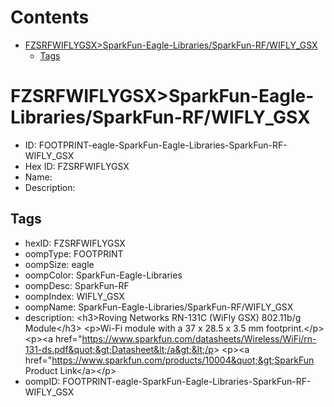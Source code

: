 



Contents
========

* [FZSRFWIFLYGSX>SparkFun-Eagle-Libraries/SparkFun-RF/WIFLY_GSX](#fzsrfwiflygsxsparkfun-eagle-librariessparkfun-rfwifly_gsx)
	* [Tags](#tags)

# FZSRFWIFLYGSX>SparkFun-Eagle-Libraries/SparkFun-RF/WIFLY_GSX

- ID: FOOTPRINT-eagle-SparkFun-Eagle-Libraries-SparkFun-RF-WIFLY_GSX
- Hex ID: FZSRFWIFLYGSX
- Name: 
- Description: 

## Tags

- hexID: FZSRFWIFLYGSX
- oompType: FOOTPRINT
- oompSize: eagle
- oompColor: SparkFun-Eagle-Libraries
- oompDesc: SparkFun-RF
- oompIndex: WIFLY_GSX
- oompName: SparkFun-Eagle-Libraries/SparkFun-RF/WIFLY_GSX
- description: &lt;h3&gt;Roving Networks RN-131C (WiFly GSX) 802.11b/g Module&lt;/h3&gt;
&lt;p&gt;Wi-Fi module with a 37 x 28.5 x 3.5 mm footprint.&lt;/p&gt;
&lt;p&gt;&lt;a href=&quot;https://www.sparkfun.com/datasheets/Wireless/WiFi/rn-131-ds.pdf&quot;&gt;Datasheet&lt;/a&gt;&lt;/p&gt;
&lt;p&gt;&lt;a href=&quot;https://www.sparkfun.com/products/10004&quot;&gt;SparkFun Product Link&lt;/a&gt;&lt;/p&gt;
- oompID: FOOTPRINT-eagle-SparkFun-Eagle-Libraries-SparkFun-RF-WIFLY_GSX
